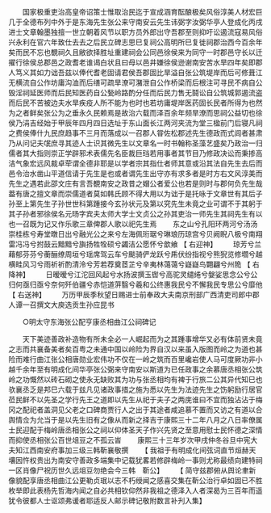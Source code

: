 <!-- { "loadSidebar": true } -->
　　国家极重吏治高皇帝诏策士惟取治民迄于宣成涵育酝酿极矣风俗淳美人材宏巨几于全德布列中外于是东海先生张公来守南安云先生讳弼字汝弼华亭人登成化丙戌进士文章翰墨独擅一世立朝着风节以职方员外郎出守吾郡至则抑吁讼遏流寇易风俗兴永利在官六年致仕去去之后民立碑志思巳复祠公高明所巳复徙祠郡治西今百余年矣而民不忘也覩祠久且敝欲择胜址重建祠会公同邑徐侯来为同守一时郡邑守长以迁擢行徐侯总郡邑之政耆老谁谒白状且曰母以邑井嫌徐侯逊谢南安苦水旱四年矣即郡人笃义其如力诎吾兹以俸代耆老固请君侯吾郡固比旱溢自张公筑堤岸而后可修葺江无横流自公作坊庸沟洫而后缮可疏旱潦可潴泄自公作桥梁而后根注可寻民不病自公毁淫祠延医师而后民知医药自公甃岭路酌分任而后民力售无鬪讼自公筑城郭遏流盗而后民不苦被边夫水旱疾疫人所不能为也时也若坊庸堤岸医药固长民者所得为也然为之者鲜矣张公为之垂永久民赖焉是故治六载而泽百余年频旱潦而思祠公益切也徐侯乃涓吉经始于甲辰年四月四日选址于东山面长江两河夹流为堂三楹前门后寝凡祠之费侯俸什九民庶趋事不三月而落成以一召郡人甞佐松郡述先生德政而式闾者甚肃乃从问记夫氓庶寻其迹人士识其微先生以文章名一时书翰称圣藻艺盛矣乃政治一归儒者其大指则崇正学辟邪术表儒先名臣裁巨珰若用事者其节目乃修政决讼而秉掺高洁气象宏远风裁卓荦谓全德非耶是以学者宗其指仕者师其意或沿其法自先生去后而邑令治水凿山平道信请于先生是也或者谓先生出守亦有求多者是时方右文风淳美而先生之遇若此邵文庄有言吾覩南安之政昔之媢公者爱公也若是则时与郡何负先生哉葢有唐之擅文章而崇儒道者莫如韩氏顾不得大用以为诎于是托咏于文章世有其后子孙至上第先生子孙世世科第踵接今玄孙状元及第以究先生未竟之业可谓不于其躬于其子孙者邪徐侯名元旸字宾夫太师大学士文贞公之孙其吏治一师先生其祠先生有以也一召既为记又作乐歌三章俾郡人歌以祀先生焉 
　　东之山兮孔阳环两河兮汤汤崇桂栋兮寿堂暾日出兮融光公之来兮左海佩珩琚兮琳琅历琼宫兮贝阙睨八极兮南翔雷冯冯兮拊鼓云黯黯兮旟扬牲牷硕兮蠲洁公愿怀兮歆飨 【 右迎神】 
　　琼芳兮兰藉郁芬芬兮蘅酾缭周垣兮瑶席驾云车兮颷骑俨龙跃兮乕伏纷指视兮熊猊览修壛兮越横畦风习兮雨祈祈酌清泠兮芳若荐奠茝芷兮辛夷林蔼蔼兮嶷嶷鸟翾翩兮州陒 【 右降神】 
　　日暧暧兮江沱回风起兮水扬波撰玉辔兮高驼灵缱绻兮媻娑思念公兮公归何亟归亟兮奈何歼伯疆兮赤恺道蓱翳兮羲和公终惠我民兮不懈我民专思公兮靡他 【 右送神】 
　　万历甲辰季秋望日赐进士前奉政大夫南京刑部广西清吏司郎中郡人谭一召撰文大庾选贡生孙应昆书 

　　○明太守东海张公配亨康丞相曲江公祠碑记 

　　天下美迹善政补造物有所未全必一人崛起而为之其踵事增华又必有体前贤未竟之志而共襄备美者矣百粤之未通中国以岭险为界自汉以来虽入版图而岭之为道也甚险而难行曲江张公相唐勋业宏伟功不仅在一岭之筑而百里巉岩使人马可度厥功非小越千余年至有明成化间华亭张公弼来守南安以斯道为已任政事之余慕唐丞相张公筑岭之功慨然以砖石砌之使永无缺败其为功与张丞相均有裨于行旅二公其异代知巳也欤襄丞乏是邦巳六载于兹凡见诸政事措之施为悉以先生为法迹先生之饬躬励行居官莅民鲜不以先圣之学行先王之道即以先生从祀于夫子之两庑谁曰不宜而独沾沾于梅冈之配祀者盖洞见父老之口碑商贾行人之出于其途者咸追慕不置而又访之有道以合舆情佥为允当于是以先生旧有之像从而新之择吉于康熙三十二年八月之八日率僚属士民迎配于梅岭唐丞相张公之祠以仰体圣天子作兴先贤之至意用慰士民怀德之深情而抑使丞相张公百世俎豆之不孤云峕 
　　康熙三十三年岁次甲戌仲冬谷旦中宪大夫知江西南安府事加三级三韩靳襄敬撰 
　　【 我祖于有明成化间弦词直节烜赫天壤因忤权贵出为南安守善政多端集中记载犹畧若修辟梅岭一事则尤称最绩向建特祠一区肖像尸祝历世久远俎豆勿绝会今三韩　靳公】 
　　【 简守兹郡俯从舆论聿新像貌配享唐丞相曲江公更勒贞珉以志不朽绶闻之感喜交集在靳公治行卓如固已不胜枚举即此表杨先哲海内闻之自必共相钦仰然非我祖之德泽入人者深曷为三百年而遥犹令彼都人士讴颂弗谖者耶适反人邮示碑记敬附数言补刋入集】 


